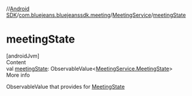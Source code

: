 //[Android SDK](../../../index.md)/[com.bluejeans.bluejeanssdk.meeting](../index.md)/[MeetingService](index.md)/[meetingState](meeting-state.md)



# meetingState  
[androidJvm]  
Content  
val [meetingState](meeting-state.md): ObservableValue<[MeetingService.MeetingState](-meeting-state/index.md)>  
More info  


ObservableValue that provides for [MeetingState](-meeting-state/index.md)

  



